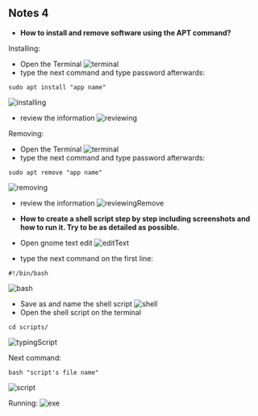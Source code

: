 ## Notes 4

* **How to install and remove software using the APT command?**

Installing:

* Open the Terminal
![terminal](terminal.png)
* type the next command and type password afterwards:
```
sudo apt install "app name"
```
![installing](installing%20and%20password.png)

* review the information
![reviewing](installing.png)

Removing:

* Open the Terminal
![terminal](terminal.png)
* type the next command and type password afterwards:
```
sudo apt remove "app name"
```
![removing](removing%20and%20password.png)
* review the information
![reviewingRemove](removing.png)

* **How to create a shell script step by step including screenshots and how to run it. Try to be as detailed as possible.**

* Open gnome text edit
![editText](textgnome.png)
* type the next command on the first line:
```
#!/bin/bash
```
![bash](shell.png)
* Save as and name the shell script
![shell](wholeScript.png)
* Open the shell script on the terminal
```
cd scripts/
```
![typingScript](script.png)

Next command:

```
bash "script's file name"
```
![script](bash_sc.png)

Running:
![exe](exe.png)


